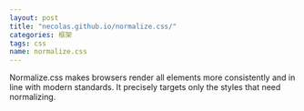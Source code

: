 ```yaml
---
layout: post
title: "necolas.github.io/normalize.css/"
categories: 框架
tags: css
name: normalize.css
---
```


Normalize.css makes browsers render all elements<!--break--> more consistently and in line with modern standards. It precisely targets only the styles that need normalizing.